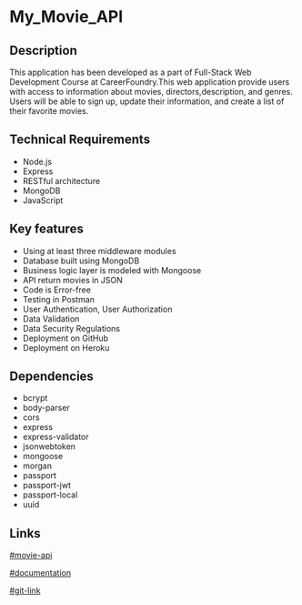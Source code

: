 # My_Movie_API

## Description

This application has been developed as a part of Full-Stack Web Development Course at CareerFoundry.This web application provide users with access to information about movies, directors,description, and genres. Users will be able to sign up, update their information, and create a list of their favorite movies.

## Technical Requirements

* Node.js
* Express
* RESTful architecture
* MongoDB
* JavaScript

## Key features

* Using at least three middleware modules
* Database built using MongoDB
* Business logic layer is modeled with Mongoose
* API return movies in JSON
* Code is Error-free
* Testing in Postman
* User Authentication, User Authorization
* Data Validation
* Data Security Regulations
* Deployment on GitHub
* Deployment on Heroku

## Dependencies

* bcrypt
* body-parser
* cors
* express
* express-validator
* jsonwebtoken
* mongoose
* morgan
* passport
* passport-jwt
* passport-local
* uuid

## Links

[#movie-api](https://my-movie-api29.herokuapp.com/)

[#documentation](https://my-movie-api29.herokuapp.com/static/documentation.html)

[#git-link](https://github.com/PriyankaNirgude29/My_Movie_API.git)
